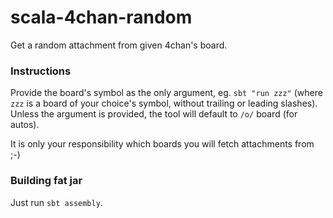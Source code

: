 # scala-4chan-random

Get a random attachment from given 4chan's board.

### Instructions
Provide the board's symbol as the only argument, eg. `sbt "run zzz"` (where `zzz` is a board of your choice's symbol, without trailing or leading slashes).
Unless the argument is provided, the tool will default to `/o/` board (for autos).

It is only your responsibility which boards you will fetch attachments from ;-)

### Building fat jar
Just run `sbt assembly`.
